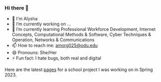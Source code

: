 ### Hi there 👋

- 🚀 I'm Alysha
- 🔭 I’m currently working on ...
- 🌱 I’m currently learning Professional Workforce Development, Internet Concepts, Computational Methods & Software, Cyber Techniques & Operation, Networks & Communications
- 📫 How to reach me: amorg025@odu.edu
- 😄 Pronouns: She/Her
- ⚡ Fun fact: I hate bugs, both real and digital

Here are the latest [pages](https://meagherpatrick.github.io/CS350-Wends1/) for a school project I was working on in Spring 2023.
